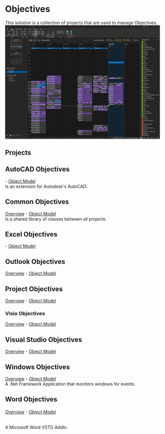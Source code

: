 # Objectives

This solution is a collection of projects that are used to manage Objectives.
![Outlook Calendar View](./OutlookObjectives/Docs/ObjectivesCalendar.png "Outlook Calendar view")

## Projects
## AutoCAD Objectives  
[](./AutoCADObjectives/Docs/README.md) \- [Object Model](./AutoCADObjectives/Docs/ObjectModel.md)  
Is an extension for Autodesk's AutoCAD.  
## Common Objectives  
[Overview](./CommonObjectives/Docs/README.md) \- [Object Model](./CommonObjectives/Docs/ObjectModel.md)  
Is a shared library of classes between all projects. 
## Excel Objectives  
[](./ExcelObjectives/Docs/README.md) \- [Object Model](./ExcelObjectives/Docs/ObjectModel.md)  
## Outlook Objectives  
[Overview](./OutlookObjectives/Docs/README.md) \- [Object Model](./OutlookObjectives/Docs/ObjectModel.md)  
## Project Objectives  
[Overview](./ProjectObjectives/Docs/README.md) \- [Object Model](./ProjectObjectives/Docs/ObjectModel.md)  
### Visio Objectives
[Overview](./VisioObjectives/Docs/README.md) \- [Object Model](./VisioObjectives/Docs/ObjectModel.md)  
## Visual Studio Objectives  
[Overview](./VisualStudioObjectives/Docs/README.md) \- [Object Model](./VisualStudioObjectives/Docs/ObjectModel.md)  
## Windows Objectives  
[Overview](./WindowsObjectives/Docs/README.md) \- [Object Model](./WindowsObjectives/Docs/ObjectModel.md)  
A .Net Framework Application that monitors windows for events.
## Word Objectives  
###### [Overview](./WordObjectives/Docs/README.md) \- [Object Model](./WordObjectives/Docs/ObjectModel.md)  
A Microsoft Word VSTO AddIn.  
